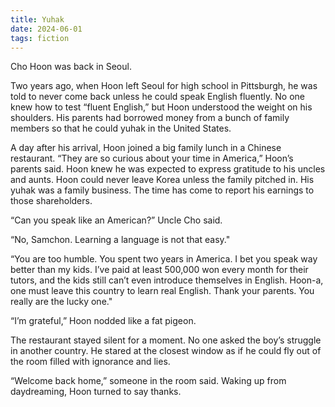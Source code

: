 ```yaml
---
title: Yuhak
date: 2024-06-01
tags: fiction
---
```


Cho Hoon was back in Seoul.

Two years ago, when Hoon left Seoul for high school in Pittsburgh, he was told to never come back unless he could speak English fluently. No one knew how to test “fluent English,” but Hoon understood the weight on his shoulders. His parents had borrowed money from a bunch of family members so that he could yuhak in the United States.

A day after his arrival, Hoon joined a big family lunch in a Chinese restaurant. “They are so curious about your time in America,” Hoon’s parents said. Hoon knew he was expected to express gratitude to his uncles and aunts. Hoon could never leave Korea unless the family pitched in. His yuhak was a family business. The time has come to report his earnings to those shareholders.

“Can you speak like an American?” Uncle Cho said.

“No, Samchon. Learning a language is not that easy."

“You are too humble. You spent two years in America. I bet you speak way better than my kids. I’ve paid at least 500,000 won every month for their tutors, and the kids still can’t even introduce themselves in English. Hoon-a, one must leave this country to learn real English. Thank your parents. You really are the lucky one."

“I’m grateful,” Hoon nodded like a fat pigeon.

The restaurant stayed silent for a moment. No one asked the boy’s struggle in another country. He stared at the closest window as if he could fly out of the room filled with ignorance and lies.

“Welcome back home,” someone in the room said. Waking up from daydreaming, Hoon turned to say thanks.